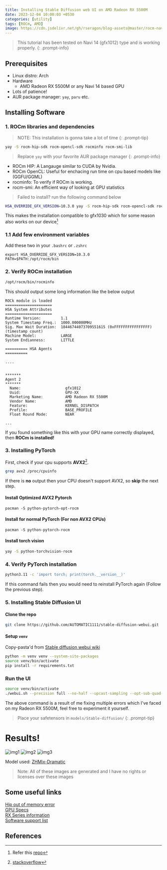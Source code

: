 ```yaml
---
title: Installing Stable Diffusion web UI on AMD Radeon RX 5500M
date: 2023-12-04 10:00:03 +0530
categories: [utility]
tags: [ROCm, AMD]
image: https://cdn.jsdelivr.net/gh/rseragon/blog-assets@master/rocm-navi14/background.png
---
```


> This tutorial has been tested on Navi 14 (gfx1012) type and is working properly.
{: .prompt-info}

## Prerequisites
- Linux distro: Arch
- Hardware
  + AMD Radeon RX 5500M or any Navi 14 based GPU
- Lots of patience!
- AUR package manager: `yay`, `paru` etc.

## Installing Software
### 1. ROCm libraries and dependencies 

  > NOTE: This installation is gonna take a lot of time
  {: .prompt-tip}

  ```bash
  yay -S rocm-hip-sdk rocm-opencl-sdk rocminfo rocm-smi-lib
  ```
  > Replace `yay` with your favorite AUR package manager
  {: .prompt-info}

  - ROCm HIP:    A Langauge similar to CUDA by Nvidia.
  - ROCm OpenCL: Useful for enchacing run time on cpu based models like (GGFU/GGML)
  - rocminfo:    To verify if ROCm is working.
  - rocm-smi:    An efficient way of looking at GPU statistics


  > Failed to install? run the following command below
  ```bash
  HSA_OVERRIDE_GFX_VERSION=10.3.0 yay -S rocm-hip-sdk rocm-opencl-sdk rocminfo rocm-smi-lib
  ```
  This makes the installation compatible to gfx1030 which for some reason also works on our device[^github-rocm-scripts]

### 1.1 Add few environment variables
Add these two in your `.bashrc` or `.zshrc`
```
export HSA_OVERRIDE_GFX_VERSION=10.3.0
PATH=$PATH:/opt/rocm/bin
```

### 2. Verify ROCm installation
  ```bash
  /opt/rocm/bin/rocminfo
  ```

  This should output some long information like the below output

  ```
  ROCk module is loaded
  =====================
  HSA System Attributes
  =====================
  Runtime Version:         1.1
  System Timestamp Freq.:  1000.000000MHz
  Sig. Max Wait Duration:  18446744073709551615 (0xFFFFFFFFFFFFFFFF) (timestamp count)
  Machine Model:           LARGE
  System Endianness:       LITTLE

  ========== HSA Agents
  ==========

  ....


  *******
  Agent 2
  *******
    Name:                    gfx1012
    Uuid:                    GPU-XX
    Marketing Name:          AMD Radeon RX 5500M
    Vendor Name:             AMD
    Feature:                 KERNEL_DISPATCH
    Profile:                 BASE_PROFILE
    Float Round Mode:        NEAR

  ...

  ```
  If you found something like this with your GPU name correctly displayed, then **ROCm is installed!**

### 3. Installing PyTorch
First, check if your cpu supports **AVX2**[^avx2-check].
```bash
grep avx2 /proc/cpuinfo
```
If there is **no** output then your CPU doesn't support AVX2, so **skip** the next step.

#### Install Optimized AVX2 Pytorch
```
pacman -S python-pytorch-opt-rocm
```

#### Install for normal PyTorch (For non AVX2 CPUs)
```
pacman -S python-pytorch-rocm
```

#### Install torch vision
```bash
yay -S python-torchvision-rocm
```

### 4. Verify PyTorch installation
```bash
python3.11 -c 'import torch; print(torch.__version__)'
```
If this command fails then you would need to reinstall PyTorch again (Follow the previous step).

### 5. Installing Stable Diffusion UI
#### Clone the repo
```bash
git clone https://github.com/AUTOMATIC1111/stable-diffusion-webui.git
```
#### Setup `venv`
Copy-pasta'd from [Stable diffusion webui wiki](https://github.com/AUTOMATIC1111/stable-diffusion-webui/wiki/Install-and-Run-on-AMD-GPUs#setup-venv-environment)
```bash
python -m venv venv --system-site-packages
source venv/bin/activate
pip install -r requirements.txt
```

### Run the UI
```bash
source venv/bin/activate
./webui.sh --precision full --no-half --upcast-sampling --opt-sub-quad-attention --lowvram --disable-nan-check
```
The above command is a result of me fixing multiple errors which I've faced on my Radeon RX 5500M, feel free to experiment it yourself.

> Place your safetensors in `models/Stable-diffusion/`
{: .prompt-tip}

# Results!
![img1](https://cdn.jsdelivr.net/gh/rseragon/blog-assets@master/rocm-navi14/00002-1693224475.png)
![img2](https://cdn.jsdelivr.net/gh/rseragon/blog-assets@master/rocm-navi14/00003-1693224476.png)
![img3](https://cdn.jsdelivr.net/gh/rseragon/blog-assets@master/rocm-navi14/00004-1693224477.png)

Model used: [ZHMix-Dramatic](https://civitai.com/models/148158/zhmix-dramatic?modelVersionId=234270)

> Note: All of these images are generated and I have no rights or licenses over these images

## Some useful links

[Hip out of memory error](https://github.com/AUTOMATIC1111/stable-diffusion-webui/issues/6460)<br/>
[GPU Specs](https://www.techpowerup.com/gpu-specs/radeon-rx-5500m.c3460)<br/>
[RX Series information](https://en.wikipedia.org/wiki/Radeon_RX_5000_series#Mobile)<br/>
[Software support list](https://en.wikipedia.org/wiki/List_of_AMD_graphics_processing_units#Features_overview)<br/>

## References 
[^github-rocm-scripts]: Refer this [repo](https://github.com/xuhuisheng/rocm-build/tree/master/navi14)
[^avx2-check]: [stackoverflow](https://stackoverflow.com/questions/37480071/how-to-tell-if-a-linux-machine-supports-avx-avx2-instructions)
